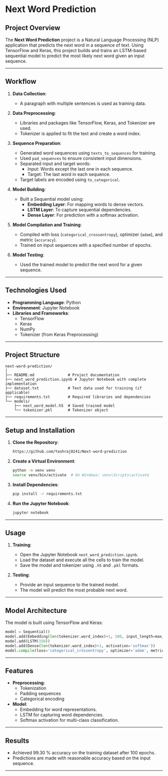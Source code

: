 # **Next Word Prediction**

## **Project Overview**
The **Next Word Prediction** project is a Natural Language Processing (NLP) application that predicts the next word in a sequence of text. Using TensorFlow and Keras, this project builds and trains an LSTM-based sequential model to predict the most likely next word given an input sequence.

---

## **Workflow**
1. **Data Collection**:
   - A paragraph with multiple sentences is used as training data.

2. **Data Preprocessing**:
   - Libraries and packages like TensorFlow, Keras, and Tokenizer are used.
   - Tokenizer is applied to fit the text and create a word index.

3. **Sequence Preparation**:
   - Generated word sequences using `texts_to_sequences` for training.
   - Used `pad_sequences` to ensure consistent input dimensions.
   - Separated input and target words:
     - Input: Words except the last one in each sequence.
     - Target: The last word in each sequence.
   - Target labels are encoded using `to_categorical`.

4. **Model Building**:
   - Built a Sequential model using:
     - **Embedding Layer**: For mapping words to dense vectors.
     - **LSTM Layer**: To capture sequential dependencies.
     - **Dense Layer**: For prediction with a softmax activation.

5. **Model Compilation and Training**:
   - Compiled with loss (`categorical_crossentropy`), optimizer (`adam`), and metric (`accuracy`).
   - Trained on input sequences with a specified number of epochs.

6. **Model Testing**:
   - Used the trained model to predict the next word for a given sequence.

---

## **Technologies Used**
- **Programming Language**: Python
- **Environment**: Jupyter Notebook
- **Libraries and Frameworks**:
  - TensorFlow
  - Keras
  - NumPy
  - Tokenizer (from Keras Preprocessing)
  

---

## **Project Structure**
```
next-word-prediction/
│
├── README.md               # Project documentation
├── next_word_prediction.ipynb # Jupyter Notebook with complete implementation
├── dataset.txt             # Text data used for training (if applicable)
├── requirements.txt        # Required libraries and dependencies
└── models/
    ├── next_word_model.h5  # Saved trained model
    └── tokenizer.pkl       # Tokenizer object
```

---

## **Setup and Installation**

1. **Clone the Repository**:
   ```bash
   https://github.com/Yashraj0241/Next-word-prediction
   ```

2. **Create a Virtual Environment**:
   ```bash
   python -m venv venv
   source venv/bin/activate  # On Windows: venv\Scripts\activate
   ```

3. **Install Dependencies**:
   ```bash
   pip install -r requirements.txt
   ```

4. **Run the Jupyter Notebook**:
   ```bash
   jupyter notebook
   ```

---

## **Usage**
1. **Training**:
   - Open the Jupyter Notebook `next_word_prediction.ipynb`.
   - Load the dataset and execute all the cells to train the model.
   - Save the model and tokenizer using `.h5` and `.pkl` formats.

2. **Testing**:
   - Provide an input sequence to the trained model.
   - The model will predict the most probable next word.

---

## **Model Architecture**
The model is built using TensorFlow and Keras:
```python
model = Sequential()
model.add(Embedding(len(tokenizer.word_index)+1, 100, input_length=max_len-1))
model.add(LSTM(150))
model.add(Dense(len(tokenizer.word_index)+1, activation='softmax'))
model.compile(loss='categorical_crossentropy', optimizer='adam', metrics=['accuracy'])
```

---

## **Features**
- **Preprocessing**:
  - Tokenization
  - Padding sequences
  - Categorical encoding
- **Model**:
  - Embedding for word representations.
  - LSTM for capturing word dependencies.
  - Softmax activation for multi-class classification.

---

## **Results**
- Achieved 99.30 % accuracy on the training dataset after 100 epochs.
- Predictions are made with reasonable accuracy based on the input sequence.

---

